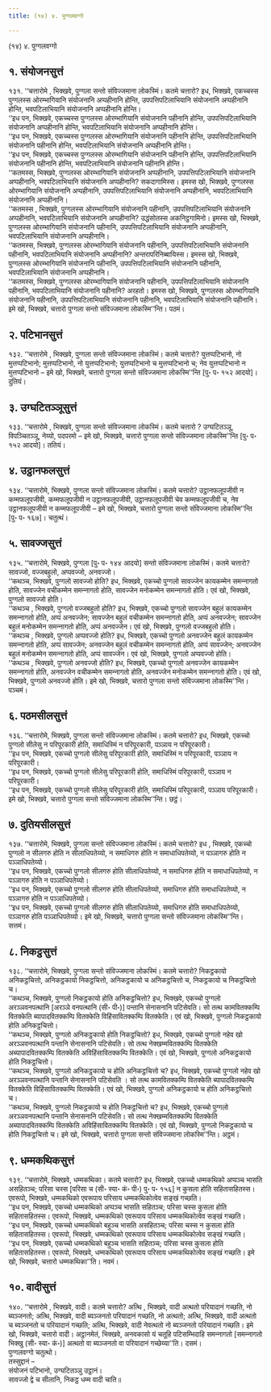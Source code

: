 ```yaml
---
title: (१४) ४. पुग्गलवग्गो

---
```

(१४) ४. पुग्गलवग्गो  


## १. संयोजनसुत्तं

१३१. ‘‘चत्तारोमे , भिक्खवे, पुग्गला सन्तो संविज्‍जमाना लोकस्मिं। कतमे चत्तारो? इध, भिक्खवे, एकच्‍चस्स पुग्गलस्स ओरम्भागियानि संयोजनानि अप्पहीनानि होन्ति, उपपत्तिपटिलाभियानि संयोजनानि अप्पहीनानि होन्ति, भवपटिलाभियानि संयोजनानि अप्पहीनानि होन्ति।  
‘‘इध पन, भिक्खवे, एकच्‍चस्स पुग्गलस्स ओरम्भागियानि संयोजनानि पहीनानि होन्ति, उपपत्तिपटिलाभियानि संयोजनानि अप्पहीनानि होन्ति, भवपटिलाभियानि संयोजनानि अप्पहीनानि होन्ति।  
‘‘इध पन, भिक्खवे, एकच्‍चस्स पुग्गलस्स ओरम्भागियानि संयोजनानि पहीनानि होन्ति, उपपत्तिपटिलाभियानि संयोजनानि पहीनानि होन्ति, भवपटिलाभियानि संयोजनानि अप्पहीनानि होन्ति।  
‘‘इध पन, भिक्खवे, एकच्‍चस्स पुग्गलस्स ओरम्भागियानि संयोजनानि पहीनानि होन्ति, उपपत्तिपटिलाभियानि संयोजनानि पहीनानि होन्ति, भवपटिलाभियानि संयोजनानि पहीनानि होन्ति।  
‘‘कतमस्स, भिक्खवे, पुग्गलस्स ओरम्भागियानि संयोजनानि अप्पहीनानि, उपपत्तिपटिलाभियानि संयोजनानि अप्पहीनानि, भवपटिलाभियानि संयोजनानि अप्पहीनानि? सकदागामिस्स। इमस्स खो, भिक्खवे, पुग्गलस्स ओरम्भागियानि संयोजनानि अप्पहीनानि, उपपत्तिपटिलाभियानि संयोजनानि अप्पहीनानि, भवपटिलाभियानि संयोजनानि अप्पहीनानि।  
‘‘कतमस्स , भिक्खवे, पुग्गलस्स ओरम्भागियानि संयोजनानि पहीनानि, उपपत्तिपटिलाभियानि संयोजनानि अप्पहीनानि, भवपटिलाभियानि संयोजनानि अप्पहीनानि? उद्धंसोतस्स अकनिट्ठगामिनो। इमस्स खो, भिक्खवे, पुग्गलस्स ओरम्भागियानि संयोजनानि पहीनानि, उपपत्तिपटिलाभियानि संयोजनानि अप्पहीनानि, भवपटिलाभियानि संयोजनानि अप्पहीनानि।  
‘‘कतमस्स, भिक्खवे, पुग्गलस्स ओरम्भागियानि संयोजनानि पहीनानि, उपपत्तिपटिलाभियानि संयोजनानि पहीनानि, भवपटिलाभियानि संयोजनानि अप्पहीनानि? अन्तरापरिनिब्बायिस्स। इमस्स खो, भिक्खवे, पुग्गलस्स ओरम्भागियानि संयोजनानि पहीनानि, उपपत्तिपटिलाभियानि संयोजनानि पहीनानि, भवपटिलाभियानि संयोजनानि अप्पहीनानि।  
‘‘कतमस्स, भिक्खवे, पुग्गलस्स ओरम्भागियानि संयोजनानि पहीनानि, उपपत्तिपटिलाभियानि संयोजनानि पहीनानि, भवपटिलाभियानि संयोजनानि पहीनानि? अरहतो। इमस्स खो, भिक्खवे, पुग्गलस्स ओरम्भागियानि संयोजनानि पहीनानि, उपपत्तिपटिलाभियानि संयोजनानि पहीनानि, भवपटिलाभियानि संयोजनानि पहीनानि। इमे खो, भिक्खवे, चत्तारो पुग्गला सन्तो संविज्‍जमाना लोकस्मि’’न्ति। पठमं।  


## २. पटिभानसुत्तं

१३२. ‘‘चत्तारोमे , भिक्खवे, पुग्गला सन्तो संविज्‍जमाना लोकस्मिं। कतमे चत्तारो? युत्तप्पटिभानो, नो मुत्तप्पटिभानो; मुत्तप्पटिभानो, नो युत्तप्पटिभानो; युत्तप्पटिभानो च मुत्तप्पटिभानो च; नेव युत्तप्पटिभानो न मुत्तप्पटिभानो – इमे खो, भिक्खवे, चत्तारो पुग्गला सन्तो संविज्‍जमाना लोकस्मि’’न्ति [पु॰ प॰ १५२ आदयो]। दुतियं।  


## ३. उग्घटितञ्‍ञूसुत्तं

१३३. ‘‘चत्तारोमे , भिक्खवे, पुग्गला सन्तो संविज्‍जमाना लोकस्मिं। कतमे चत्तारो ? उग्घटितञ्‍ञू, विपञ्‍चितञ्‍ञू, नेय्यो, पदपरमो – इमे खो, भिक्खवे, चत्तारो पुग्गला सन्तो संविज्‍जमाना लोकस्मि’’न्ति [पु॰ प॰ १५२ आदयो]। ततियं।  


## ४. उट्ठानफलसुत्तं

१३४. ‘‘चत्तारोमे, भिक्खवे, पुग्गला सन्तो संविज्‍जमाना लोकस्मिं। कतमे चत्तारो? उट्ठानफलूपजीवी न कम्मफलूपजीवी, कम्मफलूपजीवी न उट्ठानफलूपजीवी, उट्ठानफलूपजीवी चेव कम्मफलूपजीवी च, नेव उट्ठानफलूपजीवी न कम्मफलूपजीवी – इमे खो, भिक्खवे, चत्तारो पुग्गला सन्तो संविज्‍जमाना लोकस्मि’’न्ति [पु॰ प॰ १६७]। चतुत्थं।  


## ५. सावज्‍जसुत्तं

१३५. ‘‘चत्तारोमे, भिक्खवे, पुग्गला [पु॰ प॰ १४४ आदयो] सन्तो संविज्‍जमाना लोकस्मिं। कतमे चत्तारो? सावज्‍जो, वज्‍जबहुलो, अप्पवज्‍जो, अनवज्‍जो।  
‘‘कथञ्‍च, भिक्खवे, पुग्गलो सावज्‍जो होति? इध, भिक्खवे, एकच्‍चो पुग्गलो सावज्‍जेन कायकम्मेन समन्‍नागतो होति, सावज्‍जेन वचीकम्मेन समन्‍नागतो होति, सावज्‍जेन मनोकम्मेन समन्‍नागतो होति। एवं खो, भिक्खवे, पुग्गलो सावज्‍जो होति।  
‘‘कथञ्‍च , भिक्खवे, पुग्गलो वज्‍जबहुलो होति? इध, भिक्खवे, एकच्‍चो पुग्गलो सावज्‍जेन बहुलं कायकम्मेन समन्‍नागतो होति, अप्पं अनवज्‍जेन; सावज्‍जेन बहुलं वचीकम्मेन समन्‍नागतो होति, अप्पं अनवज्‍जेन; सावज्‍जेन बहुलं मनोकम्मेन समन्‍नागतो होति, अप्पं अनवज्‍जेन। एवं खो, भिक्खवे, पुग्गलो वज्‍जबहुलो होति।  
‘‘कथञ्‍च , भिक्खवे, पुग्गलो अप्पवज्‍जो होति? इध, भिक्खवे, एकच्‍चो पुग्गलो अनवज्‍जेन बहुलं कायकम्मेन समन्‍नागतो होति, अप्पं सावज्‍जेन; अनवज्‍जेन बहुलं वचीकम्मेन समन्‍नागतो होति, अप्पं सावज्‍जेन; अनवज्‍जेन बहुलं मनोकम्मेन समन्‍नागतो होति, अप्पं सावज्‍जेन। एवं खो, भिक्खवे, पुग्गलो अप्पवज्‍जो होति।  
‘‘कथञ्‍च , भिक्खवे, पुग्गलो अनवज्‍जो होति? इध, भिक्खवे, एकच्‍चो पुग्गलो अनवज्‍जेन कायकम्मेन समन्‍नागतो होति, अनवज्‍जेन वचीकम्मेन समन्‍नागतो होति, अनवज्‍जेन मनोकम्मेन समन्‍नागतो होति। एवं खो, भिक्खवे, पुग्गलो अनवज्‍जो होति। इमे खो, भिक्खवे, चत्तारो पुग्गला सन्तो संविज्‍जमाना लोकस्मि’’न्ति। पञ्‍चमं।  


## ६. पठमसीलसुत्तं

१३६. ‘‘चत्तारोमे, भिक्खवे, पुग्गला सन्तो संविज्‍जमाना लोकस्मिं। कतमे चत्तारो? इध, भिक्खवे, एकच्‍चो पुग्गलो सीलेसु न परिपूरकारी होति, समाधिस्मिं न परिपूरकारी, पञ्‍ञाय न परिपूरकारी।  
‘‘इध पन, भिक्खवे, एकच्‍चो पुग्गलो सीलेसु परिपूरकारी होति, समाधिस्मिं न परिपूरकारी, पञ्‍ञाय न परिपूरकारी।  
‘‘इध पन, भिक्खवे, एकच्‍चो पुग्गलो सीलेसु परिपूरकारी होति, समाधिस्मिं परिपूरकारी, पञ्‍ञाय न परिपूरकारी।  
‘‘इध पन, भिक्खवे, एकच्‍चो पुग्गलो सीलेसु परिपूरकारी होति, समाधिस्मिं परिपूरकारी, पञ्‍ञाय परिपूरकारी। इमे खो, भिक्खवे, चत्तारो पुग्गला सन्तो संविज्‍जमाना लोकस्मि’’न्ति। छट्ठं।  


## ७. दुतियसीलसुत्तं

१३७. ‘‘चत्तारोमे, भिक्खवे, पुग्गला सन्तो संविज्‍जमाना लोकस्मिं। कतमे चत्तारो? इध , भिक्खवे, एकच्‍चो पुग्गलो न सीलगरु होति न सीलाधिपतेय्यो, न समाधिगरु होति न समाधाधिपतेय्यो, न पञ्‍ञागरु होति न पञ्‍ञाधिपतेय्यो।  
‘‘इध पन, भिक्खवे, एकच्‍चो पुग्गलो सीलगरु होति सीलाधिपतेय्यो, न समाधिगरु होति न समाधाधिपतेय्यो, न पञ्‍ञागरु होति न पञ्‍ञाधिपतेय्यो।  
‘‘इध पन, भिक्खवे, एकच्‍चो पुग्गलो सीलगरु होति सीलाधिपतेय्यो, समाधिगरु होति समाधाधिपतेय्यो, न पञ्‍ञागरु होति न पञ्‍ञाधिपतेय्यो।  
‘‘इध पन, भिक्खवे, एकच्‍चो पुग्गलो सीलगरु होति सीलाधिपतेय्यो, समाधिगरु होति समाधाधिपतेय्यो, पञ्‍ञागरु होति पञ्‍ञाधिपतेय्यो। इमे खो, भिक्खवे, चत्तारो पुग्गला सन्तो संविज्‍जमाना लोकस्मि’’न्ति। सत्तमं।  


## ८. निकट्ठसुत्तं

१३८. ‘‘चत्तारोमे, भिक्खवे, पुग्गला सन्तो संविज्‍जमाना लोकस्मिं। कतमे चत्तारो? निकट्ठकायो अनिकट्ठचित्तो, अनिकट्ठकायो निकट्ठचित्तो, अनिकट्ठकायो च अनिकट्ठचित्तो च, निकट्ठकायो च निकट्ठचित्तो च।  
‘‘कथञ्‍च, भिक्खवे, पुग्गलो निकट्ठकायो होति अनिकट्ठचित्तो? इध, भिक्खवे, एकच्‍चो पुग्गलो अरञ्‍ञवनपत्थानि [अरञ्‍ञे वनपत्थानि (सी॰ पी॰)] पन्तानि सेनासनानि पटिसेवति। सो तत्थ कामवितक्‍कम्पि वितक्‍केति ब्यापादवितक्‍कम्पि वितक्‍केति विहिंसावितक्‍कम्पि वितक्‍केति। एवं खो, भिक्खवे, पुग्गलो निकट्ठकायो होति अनिकट्ठचित्तो।  
‘‘कथञ्‍च, भिक्खवे, पुग्गलो अनिकट्ठकायो होति निकट्ठचित्तो? इध, भिक्खवे, एकच्‍चो पुग्गलो नहेव खो अरञ्‍ञवनपत्थानि पन्तानि सेनासनानि पटिसेवति। सो तत्थ नेक्खम्मवितक्‍कम्पि वितक्‍केति अब्यापादवितक्‍कम्पि वितक्‍केति अविहिंसावितक्‍कम्पि वितक्‍केति। एवं खो, भिक्खवे, पुग्गलो अनिकट्ठकायो होति निकट्ठचित्तो।  
‘‘कथञ्‍च, भिक्खवे, पुग्गलो अनिकट्ठकायो च होति अनिकट्ठचित्तो च? इध, भिक्खवे, एकच्‍चो पुग्गलो नहेव खो अरञ्‍ञवनपत्थानि पन्तानि सेनासनानि पटिसेवति । सो तत्थ कामवितक्‍कम्पि वितक्‍केति ब्यापादवितक्‍कम्पि वितक्‍केति विहिंसावितक्‍कम्पि वितक्‍केति। एवं खो, भिक्खवे, पुग्गलो अनिकट्ठकायो च होति अनिकट्ठचित्तो च।  
‘‘कथञ्‍च, भिक्खवे, पुग्गलो निकट्ठकायो च होति निकट्ठचित्तो च? इध, भिक्खवे, एकच्‍चो पुग्गलो अरञ्‍ञवनपत्थानि पन्तानि सेनासनानि पटिसेवति। सो तत्थ नेक्खम्मवितक्‍कम्पि वितक्‍केति अब्यापादवितक्‍कम्पि वितक्‍केति अविहिंसावितक्‍कम्पि वितक्‍केति। एवं खो, भिक्खवे, पुग्गलो निकट्ठकायो च होति निकट्ठचित्तो च। इमे खो, भिक्खवे, चत्तारो पुग्गला सन्तो संविज्‍जमाना लोकस्मि’’न्ति। अट्ठमं।  


## ९. धम्मकथिकसुत्तं

१३९. ‘‘चत्तारोमे, भिक्खवे, धम्मकथिका। कतमे चत्तारो? इध, भिक्खवे, एकच्‍चो धम्मकथिको अप्पञ्‍च भासति असहितञ्‍च; परिसा चस्स [परिसा च (सी॰ स्या॰ कं॰ पी॰) पु॰ प॰ १५६] न कुसला होति सहितासहितस्स। एवरूपो, भिक्खवे, धम्मकथिको एवरूपाय परिसाय धम्मकथिकोत्वेव सङ्खं गच्छति।  
‘‘इध पन, भिक्खवे, एकच्‍चो धम्मकथिको अप्पञ्‍च भासति सहितञ्‍च; परिसा चस्स कुसला होति सहितासहितस्स। एवरूपो, भिक्खवे, धम्मकथिको एवरूपाय परिसाय धम्मकथिकोत्वेव सङ्खं गच्छति।  
‘‘इध पन, भिक्खवे, एकच्‍चो धम्मकथिको बहुञ्‍च भासति असहितञ्‍च; परिसा चस्स न कुसला होति सहितासहितस्स। एवरूपो, भिक्खवे, धम्मकथिको एवरूपाय परिसाय धम्मकथिकोत्वेव सङ्खं गच्छति।  
‘‘इध पन, भिक्खवे, एकच्‍चो धम्मकथिको बहुञ्‍च भासति सहितञ्‍च; परिसा चस्स कुसला होति सहितासहितस्स। एवरूपो, भिक्खवे, धम्मकथिको एवरूपाय परिसाय धम्मकथिकोत्वेव सङ्खं गच्छति। इमे खो, भिक्खवे, चत्तारो धम्मकथिका’’ति। नवमं।  


## १०. वादीसुत्तं

१४०. ‘‘चत्तारोमे , भिक्खवे, वादी। कतमे चत्तारो? अत्थि , भिक्खवे, वादी अत्थतो परियादानं गच्छति, नो ब्यञ्‍जनतो; अत्थि, भिक्खवे, वादी ब्यञ्‍जनतो परियादानं गच्छति, नो अत्थतो; अत्थि, भिक्खवे, वादी अत्थतो च ब्यञ्‍जनतो च परियादानं गच्छति; अत्थि, भिक्खवे, वादी नेवत्थतो नो ब्यञ्‍जनतो परियादानं गच्छति। इमे खो, भिक्खवे, चत्तारो वादी। अट्ठानमेतं, भिक्खवे, अनवकासो यं चतूहि पटिसम्भिदाहि समन्‍नागतो [समन्‍नागतो भिक्खु (सी॰ स्या॰ कं॰)] अत्थतो वा ब्यञ्‍जनतो वा परियादानं गच्छेय्या’’ति। दसमं।  
पुग्गलवग्गो चतुत्थो।  
तस्सुद्दानं –  
संयोजनं पटिभानो, उग्घटितञ्‍ञु उट्ठानं।  
सावज्‍जो द्वे च सीलानि, निकट्ठ धम्म वादी चाति॥  